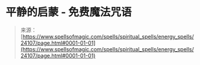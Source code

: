 <!--yml

分类: 未分类

日期：2024-06-12 19:09:46

-->

# 平静的启蒙 - 免费魔法咒语

> 来源：[https://www.spellsofmagic.com/spells/spiritual_spells/energy_spells/24107/page.html#0001-01-01](https://www.spellsofmagic.com/spells/spiritual_spells/energy_spells/24107/page.html#0001-01-01)
